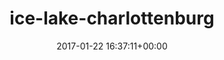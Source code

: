 ---
title:		"ice-lake-charlottenburg"
type:		"upload"
description:		"TBC"
date:		"2017-01-22 16:37:11+00:00"
album:		"city"
filename:		"ice-lake-charlottenburg.md"
series:		""
cl_public_id:		"city/ice-lake-charlottenburg"
cl_version:		1497000307
format:		"tiff"
bytes:		4422852
width:		2560
height:		1440
exposure_mode:		"Auto"
program:		"Aperture-priority AE"
aperture:		"5.6"
focal_length:		"16.0 mm"
iso:		"100"
shutter_speed:		"1/160"
metering:		"Multi-segment"
flash:		"Off, Did not fire"
white_balance:		"Custom"
colour_temp:		"4900"
has_crop:		"true"
orientation:		"Horizontal (normal)"
camera_model:		"NIKON D800"
lens_info:		"16mm f/2.8"
artist:		"No artist info"
x_resolution:		"300"
y_resolution:		"300"
---